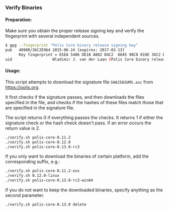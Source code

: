 ### Verify Binaries

#### Preparation:

Make sure you obtain the proper release signing key and verify the fingerprint with several independent sources.

```sh
$ gpg --fingerprint "Polis Core binary release signing key"
pub   4096R/36C2E964 2015-06-24 [expires: 2017-02-13]
      Key fingerprint = 01EA 5486 DE18 A882 D4C2  6845 90C8 019E 36C2 E964
uid                  Wladimir J. van der Laan (Polis Core binary release signing key) <laanwj@gmail.com>
```

#### Usage:

This script attempts to download the signature file `SHA256SUMS.asc` from https://polis.org.

It first checks if the signature passes, and then downloads the files specified in the file, and checks if the hashes of these files match those that are specified in the signature file.

The script returns 0 if everything passes the checks. It returns 1 if either the signature check or the hash check doesn't pass. If an error occurs the return value is 2.


```sh
./verify.sh polis-core-0.11.2
./verify.sh polis-core-0.12.0
./verify.sh polis-core-0.13.0-rc3
```

If you only want to download the binaries of certain platform, add the corresponding suffix, e.g.:

```sh
./verify.sh polis-core-0.11.2-osx
./verify.sh 0.12.0-linux
./verify.sh polis-core-0.13.0-rc3-win64
```

If you do not want to keep the downloaded binaries, specify anything as the second parameter.

```sh
./verify.sh polis-core-0.13.0 delete
```
